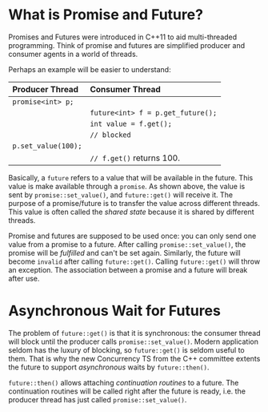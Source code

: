 # What is Promise and Future?

Promises and Futures were introduced in C++11 to aid multi-threaded
programming. Think of promise and futures are simplified producer and
consumer agents in a world of threads.

Perhaps an example will be easier to understand:

| Producer Thread                |                     Consumer Thread |
|:-------------------------------|:------------------------------------|
|`promise<int> p;`               |                                     |
|                                | `future<int> f = p.get_future();`   |
|                                | `int value = f.get();`              |
|                                | `// blocked`                        |
| `p.set_value(100);`            |                                     |
|                                | `// f.get()` returns 100.           |

Basically, a `future` refers to a value that will be available in the
future. This value is make available through a `promise`. As shown above,
the value is sent by `promise::set_value()`, and `future::get()` will
receive it. The purpose of a promise/future is to transfer the value
across different threads. This value is often called the _shared state_
because it is shared by different threads.

Promise and futures are supposed to be used once: you can only send one
value from a promise to a future. After calling `promise::set_value()`,
the promise will be _fulfilled_ and can't be set again. Similarly,
the future will become `invalid` after calling `future::get()`. Calling
`future::get()` will throw an exception. The association between a promise
and a future will break after use.

# Asynchronous Wait for Futures

The problem of `future::get()` is that it is synchronous: the consumer
thread will block until the producer calls `promise::set_value()`. Modern
application seldom has the luxury of blocking, so `future::get()` is seldom
useful to them. That is why the new Concurrency TS from the C++ committee
extents the future to support _asynchronous_ waits by `future::then()`.

`future::then()` allows attaching _continuation routines_ to a future. The
continuation routines will be called right after the future is ready, i.e.
the producer thread has just called `promise::set_value()`.